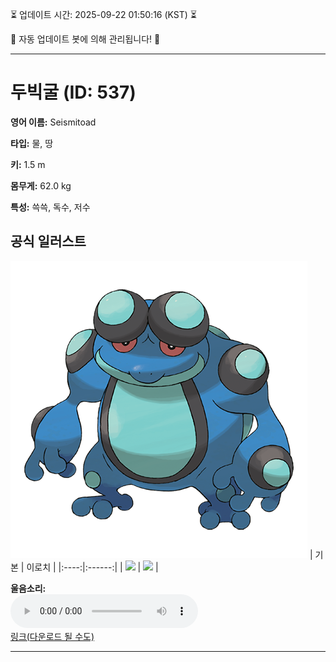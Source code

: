 
⏳ 업데이트 시간: 2025-09-22 01:50:16 (KST) ⏳

🤖 자동 업데이트 봇에 의해 관리됩니다! 🤖

---

# 두빅굴 (ID: 537)
**영어 이름:** Seismitoad

**타입:** 물, 땅

**키:** 1.5 m

**몸무게:** 62.0 kg

**특성:** 쓱쓱, 독수, 저수

## 공식 일러스트
![](https://raw.githubusercontent.com/PokeAPI/sprites/master/sprites/pokemon/other/official-artwork/537.png)
| 기본 | 이로치 |
|:----:|:------:|
| <img src="http://play.pokemonshowdown.com/sprites/ani/seismitoad.gif" width="200"> | <img src="http://play.pokemonshowdown.com/sprites/ani-shiny/seismitoad.gif" width="200"> |

**울음소리:**<br><audio controls src="https://raw.githubusercontent.com/PokeAPI/cries/main/cries/pokemon/latest/537.ogg"></audio><br> [링크(다운로드 될 수도)](https://raw.githubusercontent.com/PokeAPI/cries/main/cries/pokemon/latest/537.ogg)


---
